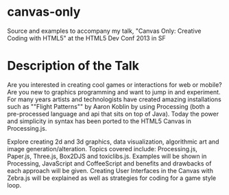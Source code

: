 canvas-only
===========

Source and examples to accompany my talk, "Canvas Only: Creative Coding with HTML5" at the HTML5 Dev Conf 2013 in SF

Description of the Talk
=======================

Are you interested in creating cool games or interactions for web or mobile? Are you new to graphics programming and want to jump in and experiment. For many years artists and technologists have created amazing installations such as ""Flight Patterns"" by Aaron Koblin by using Processing (both a pre-processed language and api that sits on top of Java). Today the power and simplicity in syntax has been ported to the HTML5 Canvas in Processing.js.

Explore creating 2d and 3d graphics, data visualization, algorithmic art and image generation/alteration. Topics covered include: Processing.js, Paper.js, Three.js, Box2DJS and toxiclibs.js. Examples will be shown in Processing, JavaScript and CoffeeScript and benefits and drawbacks of each approach will be given. Creating User Interfaces in the Canvas with Zebra.js will be explained as well as strategies for coding for a game style loop.

